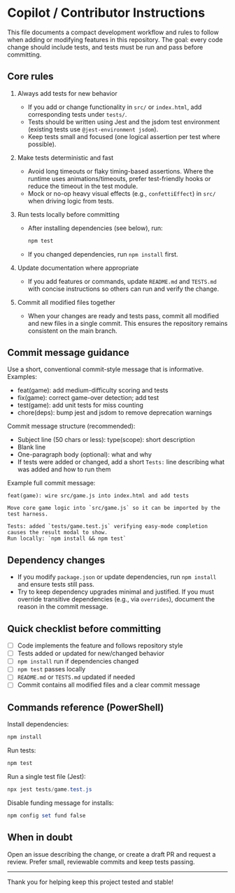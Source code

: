 # Copilot / Contributor Instructions

This file documents a compact development workflow and rules to follow when adding or modifying features in this repository. The goal: every code change should include tests, and tests must be run and pass before committing.

## Core rules

1. Always add tests for new behavior
   - If you add or change functionality in `src/` or `index.html`, add corresponding tests under `tests/`.
   - Tests should be written using Jest and the jsdom test environment (existing tests use `@jest-environment jsdom`).
   - Keep tests small and focused (one logical assertion per test where possible).

2. Make tests deterministic and fast
   - Avoid long timeouts or flaky timing-based assertions. Where the runtime uses animations/timeouts, prefer test-friendly hooks or reduce the timeout in the test module.
   - Mock or no-op heavy visual effects (e.g., `confettiEffect`) in `src/` when driving logic from tests.

3. Run tests locally before committing
   - After installing dependencies (see below), run:
     ```powershell
     npm test
     ```
   - If you changed dependencies, run `npm install` first.

4. Update documentation where appropriate
   - If you add features or commands, update `README.md` and `TESTS.md` with concise instructions so others can run and verify the change.

5. Commit all modified files together
   - When your changes are ready and tests pass, commit all modified and new files in a single commit. This ensures the repository remains consistent on the main branch.

## Commit message guidance

Use a short, conventional commit-style message that is informative. Examples:

- feat(game): add medium-difficulty scoring and tests
- fix(game): correct game-over detection; add test
- test(game): add unit tests for miss counting
- chore(deps): bump jest and jsdom to remove deprecation warnings

Commit message structure (recommended):
- Subject line (50 chars or less): type(scope): short description
- Blank line
- One-paragraph body (optional): what and why
- If tests were added or changed, add a short `Tests:` line describing what was added and how to run them

Example full commit message:

```
feat(game): wire src/game.js into index.html and add tests

Move core game logic into `src/game.js` so it can be imported by the test harness.

Tests: added `tests/game.test.js` verifying easy-mode completion causes the result modal to show.
Run locally: `npm install && npm test`
```

## Dependency changes

- If you modify `package.json` or update dependencies, run `npm install` and ensure tests still pass.
- Try to keep dependency upgrades minimal and justified. If you must override transitive dependencies (e.g., via `overrides`), document the reason in the commit message.

## Quick checklist before committing

- [ ] Code implements the feature and follows repository style
- [ ] Tests added or updated for new/changed behavior
- [ ] `npm install` run if dependencies changed
- [ ] `npm test` passes locally
- [ ] `README.md` or `TESTS.md` updated if needed
- [ ] Commit contains all modified files and a clear commit message

## Commands reference (PowerShell)

Install dependencies:
```powershell
npm install
```

Run tests:
```powershell
npm test
```

Run a single test file (Jest):
```powershell
npx jest tests/game.test.js
```

Disable funding message for installs:
```powershell
npm config set fund false
```

## When in doubt

Open an issue describing the change, or create a draft PR and request a review. Prefer small, reviewable commits and keep tests passing.

---

Thank you for helping keep this project tested and stable!